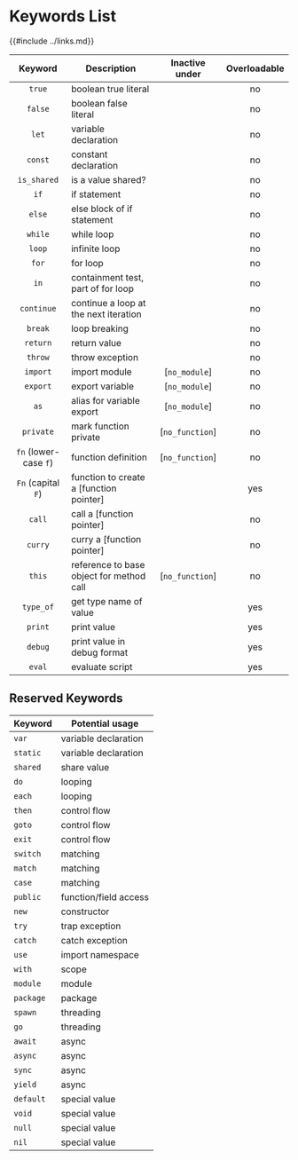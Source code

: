 Keywords List
=============

{{#include ../links.md}}

|        Keyword        | Description                              | Inactive under  | Overloadable |
| :-------------------: | ---------------------------------------- | :-------------: | :----------: |
|        `true`         | boolean true literal                     |                 |      no      |
|        `false`        | boolean false literal                    |                 |      no      |
|         `let`         | variable declaration                     |                 |      no      |
|        `const`        | constant declaration                     |                 |      no      |
|      `is_shared`      | is a value shared?                       |                 |      no      |
|         `if`          | if statement                             |                 |      no      |
|        `else`         | else block of if statement               |                 |      no      |
|        `while`        | while loop                               |                 |      no      |
|        `loop`         | infinite loop                            |                 |      no      |
|         `for`         | for loop                                 |                 |      no      |
|         `in`          | containment test, part of for loop       |                 |      no      |
|      `continue`       | continue a loop at the next iteration    |                 |      no      |
|        `break`        | loop breaking                            |                 |      no      |
|       `return`        | return value                             |                 |      no      |
|        `throw`        | throw exception                          |                 |      no      |
|       `import`        | import module                            |  [`no_module`]  |      no      |
|       `export`        | export variable                          |  [`no_module`]  |      no      |
|         `as`          | alias for variable export                |  [`no_module`]  |      no      |
|       `private`       | mark function private                    | [`no_function`] |      no      |
| `fn` (lower-case `f`) | function definition                      | [`no_function`] |      no      |
|  `Fn` (capital `F`)   | function to create a [function pointer]  |                 |     yes      |
|        `call`         | call a [function pointer]                |                 |      no      |
|        `curry`        | curry a [function pointer]               |                 |      no      |
|        `this`         | reference to base object for method call | [`no_function`] |      no      |
|       `type_of`       | get type name of value                   |                 |     yes      |
|        `print`        | print value                              |                 |     yes      |
|        `debug`        | print value in debug format              |                 |     yes      |
|        `eval`         | evaluate script                          |                 |     yes      |


Reserved Keywords
-----------------

| Keyword   | Potential usage       |
| --------- | --------------------- |
| `var`     | variable declaration  |
| `static`  | variable declaration  |
| `shared`  | share value           |
| `do`      | looping               |
| `each`    | looping               |
| `then`    | control flow          |
| `goto`    | control flow          |
| `exit`    | control flow          |
| `switch`  | matching              |
| `match`   | matching              |
| `case`    | matching              |
| `public`  | function/field access |
| `new`     | constructor           |
| `try`     | trap exception        |
| `catch`   | catch exception       |
| `use`     | import namespace      |
| `with`    | scope                 |
| `module`  | module                |
| `package` | package               |
| `spawn`   | threading             |
| `go`      | threading             |
| `await`   | async                 |
| `async`   | async                 |
| `sync`    | async                 |
| `yield`   | async                 |
| `default` | special value         |
| `void`    | special value         |
| `null`    | special value         |
| `nil`     | special value         |
